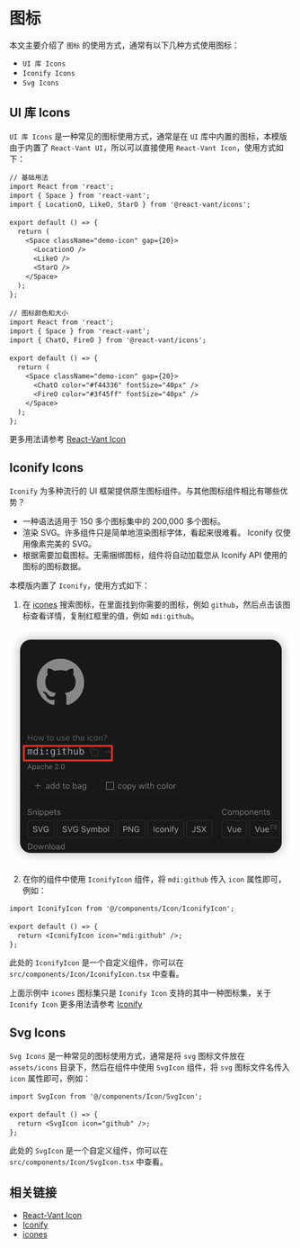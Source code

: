 # 图标

本文主要介绍了 `图标` 的使用方式，通常有以下几种方式使用图标：

- `UI 库 Icons`
- `Iconify Icons`
- `Svg Icons`

## UI 库 Icons

`UI 库 Icons` 是一种常见的图标使用方式，通常是在 `UI` 库中内置的图标，本模版由于内置了 `React-Vant UI`，所以可以直接使用 `React-Vant Icon`，使用方式如下：

```tsx
// 基础用法
import React from 'react';
import { Space } from 'react-vant';
import { LocationO, LikeO, StarO } from '@react-vant/icons';

export default () => {
  return (
    <Space className="demo-icon" gap={20}>
      <LocationO />
      <LikeO />
      <StarO />
    </Space>
  );
};

// 图标颜色和大小
import React from 'react';
import { Space } from 'react-vant';
import { ChatO, FireO } from '@react-vant/icons';

export default () => {
  return (
    <Space className="demo-icon" gap={20}>
      <ChatO color="#f44336" fontSize="40px" />
      <FireO color="#3f45ff" fontSize="40px" />
    </Space>
  );
};
```

更多用法请参考 [React-Vant Icon](https://react-vant.3lang.dev/components/icon)

## Iconify Icons

`Iconify` 为多种流行的 UI 框架提供原生图标组件。与其他图标组件相比有哪些优势？

- 一种语法适用于 150 多个图标集中的 200,000 多个图标。
- 渲染 SVG。许多组件只是简单地渲染图标字体，看起来很难看。 Iconify 仅使用像素完美的 SVG。
- 根据需要加载图标。无需捆绑图标，组件将自动加载您从 Iconify API 使用的图标的图标数据。

本模版内置了 `Iconify`，使用方式如下：

1. 在 [icones](https://icones.js.org/) 搜索图标，在里面找到你需要的图标，例如 `github`，然后点击该图标查看详情，复制红框里的值，例如 `mdi:github`。

![mdi-github](../../assets/mdi-github.png)

2. 在你的组件中使用 `IconifyIcon` 组件，将 `mdi:github` 传入 `icon` 属性即可，例如：

```tsx
import IconifyIcon from '@/components/Icon/IconifyIcon';

export default () => {
  return <IconifyIcon icon="mdi:github" />;
};
```

此处的 `IconifyIcon` 是一个自定义组件，你可以在 `src/components/Icon/IconifyIcon.tsx` 中查看。

上面示例中 `icones` 图标集只是 `Iconify Icon` 支持的其中一种图标集，关于 `Iconify Icon` 更多用法请参考 [Iconify](https://iconify.design/docs/icon-components/react/)

## Svg Icons

`Svg Icons` 是一种常见的图标使用方式，通常是将 `svg` 图标文件放在 `assets/icons` 目录下，然后在组件中使用 `SvgIcon` 组件，将 `svg` 图标文件名传入 `icon` 属性即可，例如：

```tsx
import SvgIcon from '@/components/Icon/SvgIcon';

export default () => {
  return <SvgIcon icon="github" />;
};
```

此处的 `SvgIcon` 是一个自定义组件，你可以在 `src/components/Icon/SvgIcon.tsx` 中查看。

## 相关链接

- [React-Vant Icon](https://react-vant.3lang.dev/components/icon)
- [Iconify](https://iconify.design/docs/icon-components/react/)
- [icones](https://icones.js.org/)
